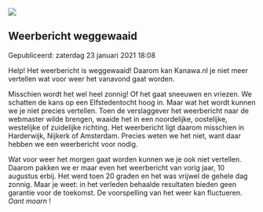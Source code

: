 


![](https://nawaka.scouting.nl/images/articles/14770023196_fc48c2f7ea_k.jpg)


Weerbericht weggewaaid
-----------------------





 Gepubliceerd: zaterdag 23 januari 2021 18:08
   




 Help! Het weerbericht is weggewaaid! Daarom kan Kanawa.nl je niet meer vertellen wat voor weer het vanavond gaat worden.
 



 Misschien wordt het wel heel zonnig! Of het gaat sneeuwen en vriezen. We schatten de kans op een Elfstedentocht hoog in. Maar wat het wordt kunnen we je niet precies vertellen. Toen de verslaggever het weerbericht naar de webmaster wilde brengen, waaide het in een noordelijke, oostelijke, westelijke of zuidelijke richting. Het weerbericht ligt daarom misschien in Harderwijk, Nijkerk of Amsterdam. Precies weten we het niet, want daar hebben we een weerbericht voor nodig.
 



 Wat voor weer het morgen gaat worden kunnen we je ook niet vertellen. Daarom pakken we er maar even het weerbericht van vorig jaar, 10 augustus erbij. Het werd toen 20 graden en het was vrijwel de gehele dag zonnig. Maar je weet: in het verleden behaalde resultaten bieden geen garantie voor de toekomst. De voorspelling van het weer kan fluctueren.
 *Oant moarn* 
 !
 




